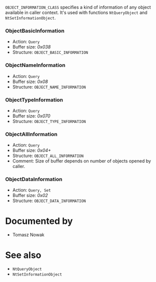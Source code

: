 `OBJECT_INFORMATION_CLASS` specifies a kind of information of any object available in caller context. It's used with functions `NtQueryObject` and `NtSetInformationObject`.

### ObjectBasicInformation

* Action: `Query`
* Buffer size: *0x038*
* Structure: `OBJECT_BASIC_INFORMATION`

### ObjectNameInformation

* Action: `Query`
* Buffer size: *0x08*
* Structure: `OBJECT_NAME_INFORMATION`

### ObjectTypeInformation

* Action: `Query`
* Buffer size: *0x070*
* Structure: `OBJECT_TYPE_INFORMATION`

### ObjectAllInformation

* Action: `Query`
* Buffer size: *0x04+*
* Structure: `OBJECT_ALL_INFORMATION`
* Comment: Size of buffer depends on number of objects opened by caller.

### ObjectDataInformation

* Action: `Query, Set`
* Buffer size: *0x02*
* Structure: `OBJECT_DATA_INFORMATION`

# Documented by

* Tomasz Nowak

# See also

* `NtQueryObject`
* `NtSetInformationObject`
